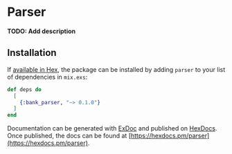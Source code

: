 # Parser

**TODO: Add description**

## Installation

If [available in Hex](https://hex.pm/docs/publish), the package can be installed
by adding `parser` to your list of dependencies in `mix.exs`:

```elixir
def deps do
  [
    {:bank_parser, "~> 0.1.0"}
  ]
end
```

Documentation can be generated with [ExDoc](https://github.com/elixir-lang/ex_doc)
and published on [HexDocs](https://hexdocs.pm). Once published, the docs can
be found at [https://hexdocs.pm/parser](https://hexdocs.pm/parser).


